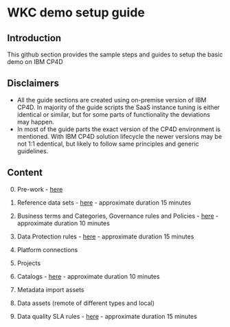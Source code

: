 # WKC demo setup guide

## Introduction

This github section provides the sample steps and guides to setup the basic demo on IBM CP4D

## Disclaimers

- All the guide sections are created using on-premise version of IBM CP4D. In majority of the guide scripts the SaaS instance tuning is either identical or similar, but for some parts of functionality the deviations may happen.
- In most of the guide parts the exact version of the CP4D environment is mentioned. With IBM CP4D solution lifecycle the newer versions may be not 1:1 edentical, but likely to follow same principles and generic guidelines.

## Content

0. Pre-work - [here](/Setup%20WKC%20demo%20environment/Pre-work.md)

1. Reference data sets - [here](/Setup%20WKC%20demo%20environment/Reference%20data/Reference_Data.md) - approximate duration 15 minutes
2. Business terms and Categories, Governance rules and Policies - [here](/Setup%20WKC%20demo%20environment/Business%20Terms/Business_terms_upload.md) - approximate duration 10 minutes
3. Data Protection rules - [here](/Setup%20WKC%20demo%20environment/Data%20Protection%20Rules/Data_protection_rules.md) - approximate duration 15 minutes
4. Platform connections
5. Projects
6. Catalogs - [here](/Setup%20WKC%20demo%20environment/Catalogs/catalogs.md) - approximate duration 10 minutes
7. Metadata import assets
8. Data assets (remote of different types and local)
9. Data quality SLA rules - [here](/Setup%20WKC%20demo%20environment/SLA%20Rules/sla_rules_creation.md) - approximate duration 15 minutes
